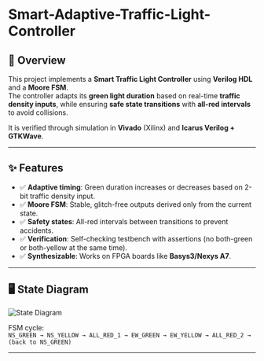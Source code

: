 # Smart-Adaptive-Traffic-Light-Controller
## 📌 Overview
This project implements a **Smart Traffic Light Controller** using **Verilog HDL** and a **Moore FSM**.  
The controller adapts its **green light duration** based on real-time **traffic density inputs**, while ensuring **safe state transitions** with **all-red intervals** to avoid collisions.  

It is verified through simulation in **Vivado** (Xilinx) and **Icarus Verilog + GTKWave**.

---

## ✨ Features
- ✅ **Adaptive timing**: Green duration increases or decreases based on 2-bit traffic density input.  
- ✅ **Moore FSM**: Stable, glitch-free outputs derived only from the current state.  
- ✅ **Safety states**: All-red intervals between transitions to prevent accidents.  
- ✅ **Verification**: Self-checking testbench with assertions (no both-green or both-yellow at the same time).  
- ✅ **Synthesizable**: Works on FPGA boards like **Basys3/Nexys A7**.  

---
## 🖥️ State Diagram
![State Diagram](docs/state_diagram.png)  

FSM cycle:  
`NS_GREEN → NS_YELLOW → ALL_RED_1 → EW_GREEN → EW_YELLOW → ALL_RED_2 → (back to NS_GREEN)`

---
